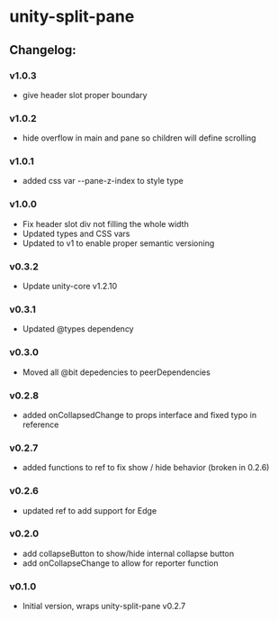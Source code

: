 # unity-split-pane

## Changelog:

### v1.0.3
- give header slot proper boundary

### v1.0.2
- hide overflow in main and pane so children will define scrolling

### v1.0.1
- added css var --pane-z-index to style type

### v1.0.0
- Fix header slot div not filling the whole width
- Updated types and CSS vars
- Updated to v1 to enable proper semantic versioning

### v0.3.2
- Update unity-core v1.2.10

### v0.3.1
- Updated @types dependency

### v0.3.0
- Moved all @bit depedencies to peerDependencies

### v0.2.8
- added onCollapsedChange to props interface and fixed typo in reference

### v0.2.7
- added functions to ref to fix show / hide behavior (broken in 0.2.6)

### v0.2.6
- updated ref to add support for Edge

### v0.2.0
- add collapseButton to show/hide internal collapse button
- add onCollapseChange to allow for reporter function

### v0.1.0
- Initial version, wraps unity-split-pane v0.2.7
